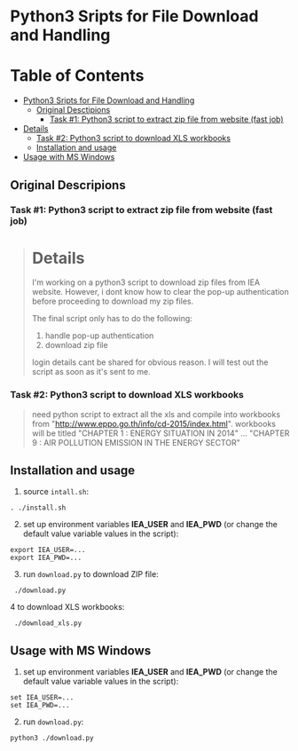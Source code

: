 # Python3 Sripts for File Download and Handling

Table of Contents
=================

  * [Python3 Sripts for File Download and Handling](#python3-sripts-for-file-download-and-handling)
    * [Original Desctipions](#original-descripions)
      * [Task #1: Python3 script to extract zip file from website (fast job)](#task-1-python3-script-to-extract-zip-file-from-website-fast-job)
  * [Details](#details)
      * [Task #2: Python3 script to download XLS workbooks](#task-2-python3-script-to-download-xls-workbooks)
    * [Installation and usage](#installation-and-usage)
  * [Usage with MS Windows](#usage-with-ms-windows)


## Original Descripions

### Task #1: Python3 script to extract zip file from website (fast job)

> Details
> =======
> 
> I'm working on a python3 script to download zip files from IEA website. However, i dont know how to clear the pop-up authentication before proceeding to download my zip files. 
> 
> The final script only has to do the following:
>  1. handle pop-up authentication 
>  2. download zip file
> 
> login details cant be shared for obvious reason. I will test out the script as soon as it's sent to me.

### Task #2: Python3 script to download XLS workbooks

> need python script to extract all the xls and compile into workbooks from "http://www.eppo.go.th/info/cd-2015/index.html". 
> workbooks will be titled "CHAPTER 1 : ENERGY SITUATION IN 2014" ... "CHAPTER 9 : AIR POLLUTION EMISSION IN THE ENERGY SECTOR"

## Installation and usage

1. source `intall.sh`:
```
. ./install.sh
```

2. set up environment variables **IEA_USER** and **IEA_PWD** (or change the default value variable values in the script):

```
export IEA_USER=...
export IEA_PWD=...
```

3. run `download.py` to download ZIP file:

```
 ./download.py
```

4 to download XLS workbooks:

```
 ./download_xls.py
```

## Usage with MS Windows

1. set up environment variables **IEA_USER** and **IEA_PWD** (or change the default value variable values in the script):

```
set IEA_USER=...
set IEA_PWD=...
```

2. run `download.py`:

```
python3 ./download.py
```
